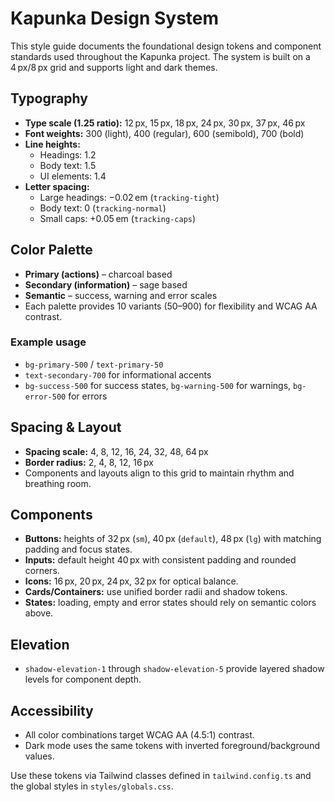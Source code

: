 # Kapunka Design System

This style guide documents the foundational design tokens and component standards used throughout the Kapunka project. The system is built on a 4 px/8 px grid and supports light and dark themes.

## Typography
- **Type scale (1.25 ratio):** 12 px, 15 px, 18 px, 24 px, 30 px, 37 px, 46 px
- **Font weights:** 300 (light), 400 (regular), 600 (semibold), 700 (bold)
- **Line heights:**
  - Headings: 1.2
  - Body text: 1.5
  - UI elements: 1.4
- **Letter spacing:**
  - Large headings: −0.02 em (`tracking-tight`)
  - Body text: 0 (`tracking-normal`)
  - Small caps: +0.05 em (`tracking-caps`)

## Color Palette
- **Primary (actions)** – charcoal based
- **Secondary (information)** – sage based
- **Semantic** – success, warning and error scales
- Each palette provides 10 variants (50–900) for flexibility and WCAG AA contrast.

### Example usage
- `bg-primary-500` / `text-primary-50`
- `text-secondary-700` for informational accents
- `bg-success-500` for success states, `bg-warning-500` for warnings, `bg-error-500` for errors

## Spacing & Layout
- **Spacing scale:** 4, 8, 12, 16, 24, 32, 48, 64 px
- **Border radius:** 2, 4, 8, 12, 16 px
- Components and layouts align to this grid to maintain rhythm and breathing room.

## Components
- **Buttons:** heights of 32 px (`sm`), 40 px (`default`), 48 px (`lg`) with matching padding and focus states.
- **Inputs:** default height 40 px with consistent padding and rounded corners.
- **Icons:** 16 px, 20 px, 24 px, 32 px for optical balance.
- **Cards/Containers:** use unified border radii and shadow tokens.
- **States:** loading, empty and error states should rely on semantic colors above.

## Elevation
- `shadow-elevation-1` through `shadow-elevation-5` provide layered shadow levels for component depth.

## Accessibility
- All color combinations target WCAG AA (4.5:1) contrast.
- Dark mode uses the same tokens with inverted foreground/background values.

Use these tokens via Tailwind classes defined in `tailwind.config.ts` and the global styles in `styles/globals.css`.
